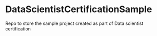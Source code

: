 # DataScientistCertificationSample
Repo to store the sample project created as part of Data scientist certification  

